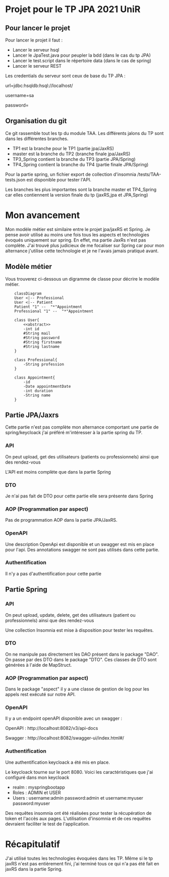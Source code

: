 # Projet pour le TP JPA 2021 UniR

## Pour lancer le projet

Pour lancer le projet il faut :
- Lancer le serveur hsql
- Lancer le JpaTest.java pour peupler la bdd (dans le cas du tp JPA)
- Lancer le test.script dans le répertoire data (dans le cas de spring)
- Lancer le serveur REST

Les credentials du serveur sont ceux de base du TP JPA :

url=jdbc:hsqldb:hsql://localhost/

username=sa

password=

## Organisation du git

Ce git rassemble tout les tp du module TAA. Les différents jalons du TP sont dans 
les différentes branches.
- TP1 est la branche pour le TP1 (partie jpa/JaxRS)
- master est la branche du TP2 (branche finale jpa/JaxRS)
- TP3_Spring contient la branche du TP3 (partie JPA/Spring)
- TP4_Spring contient la branche du TP4 (partie finale JPA/Spring)

Pour la partie spring, un fichier export de collection d'insomnia /tests/TAA-tests.json est disponible
pour tester l'API.

Les branches les plus importantes sont la branche master et TP4_Spring car elles contiennent la
version finale du tp (jaxRS,jpa et JPA,Spring)

# Mon avancement

Mon modèle métier est similaire entre le projet jpa/jaxRS et Spring. Je pense avoir utilisé au moins une 
fois tous les aspects et technologies évoqués uniquement sur spring. En effet, ma partie JaxRs n'est pas 
complète. J'ai trouvé plus judicieux de me focaliser sur Spring car pour mon alternance j'utilise cette 
technologie et je ne l'avais jamais pratiqué avant.

## Modèle métier
Vous trouverez ci-dessous un digramme de classe pour décrire le modèle métier.

```mermaid
    classDiagram
    User <|-- Professional
    User <|-- Patient
    Patient "1" --  "*"Appointment
    Professional "1" --  "*"Appointment
    
    class User{
        <<abstract>>
        -int id
        #String mail
        #String password
        #String firstname
        #String lastname
    }
    
    class Professional{
        -String profession
    }
    
    class Appointment{
        -id
        -Date appointmentDate
        -int duration
        -String name
    }
```

## Partie JPA/Jaxrs

Cette partie n'est pas complète mon alternance comportant une partie de spring/keycloack j'ai
préféré m'intéresser à la partie spring du TP.

### API

On peut upload, get des utilisateurs (patients ou professionnels) ainsi que des rendez-vous

L'API est moins complète que dans la partie Spring

### DTO

Je n'ai pas fait de DTO pour cette partie elle sera présente dans Spring

### AOP (Programmation par aspect)

Pas de programmation AOP dans la partie JPA/JaxRS.

### OpenAPI

Une description OpenApi est disponible et un swagger est mis en place pour l'api.
Des annotations swagger ne sont pas utilisés dans cette partie.

### Authentification

Il n'y a pas d'authentification pour cette partie

## Partie Spring

### API

On peut upload, update, delete, get des utilisateurs (patient ou professionnels) ainsi que des rendez-vous

Une collection Insomnia est mise à disposition pour tester les requêtes.

### DTO

On ne manipule pas directement les DAO présent dans le package "DAO". On passe par des DTO dans le 
package "DTO". Ces classes de DTO sont générées à l'aide de MapStruct.

### AOP (Programmation par aspect) 

Dans le package "aspect" il y a une classe de gestion de log pour les appels rest 
exécuté sur notre API.

### OpenAPI

Il y a un endpoint openAPI disponible avec un swagger :

OpenAPI : http://localhost:8082/v3/api-docs

Swagger : http://localhost:8082/swagger-ui/index.html#/

### Authentification

Une authentification keycloack a été mis en place.

Le keycloack tourne sur le port 8080. Voici les caractéristiques que j'ai configuré dans mon keycloack

- realm : myspringbootapp
- Roles : ADMIN et USER
- Users : username:admin password:admin et username:myuser password:myuser

Des requêtes insomnia ont été réalisées pour tester la récupération de token et l'accès aux pages.
L'utilisation d'insomnia et de ces requêtes devraient faciliter le test de l'application.

# Récapitulatif 

J'ai utilisé toutes les technologies évoquées dans les TP. Même si le tp jaxRS n'est pas 
entièrement fini, j'ai terminé tous ce qui n'a pas été fait en jaxRS dans la partie Spring.


